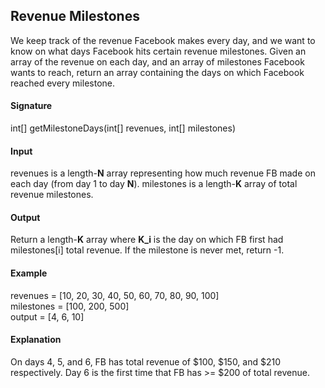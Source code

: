 ## Revenue Milestones
We keep track of the revenue Facebook makes every day, and we want to know on what days Facebook hits certain revenue milestones. Given an array of the revenue on each day, and an array of milestones Facebook wants to reach, return an array containing the days on which Facebook reached every milestone.

#### Signature
int[] getMilestoneDays(int[] revenues, int[] milestones)

#### Input
revenues is a length-__N__ array representing how much revenue FB made on each day (from day 1 to day __N__). milestones is a length-__K__ array of total revenue milestones.

#### Output
Return a length-__K__ array where __K_i__ is the day on which FB first had milestones[i] total revenue. If the milestone is never met, return -1.

#### Example
revenues = [10, 20, 30, 40, 50, 60, 70, 80, 90, 100]  
milestones = [100, 200, 500]  
output = [4, 6, 10]

#### Explanation
On days 4, 5, and 6, FB has total revenue of $100, $150, and $210 respectively. Day 6 is the first time that FB has >= $200 of total revenue.
